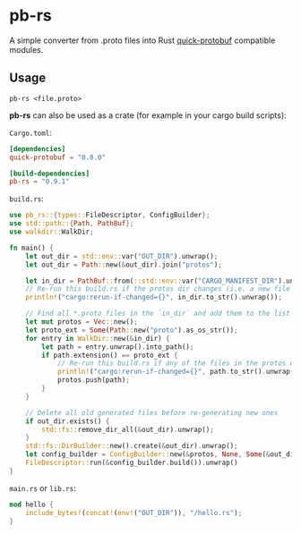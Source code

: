 # pb-rs

A simple converter from .proto files into Rust [quick-protobuf](https://crates.io/crates/quick-protobuf) compatible modules.

## Usage

```
pb-rs <file.proto>
```

**pb-rs** can also be used as a crate (for example in your cargo build scripts):

`Cargo.toml`:


```toml
[dependencies]
quick-protobuf = "0.8.0"

[build-dependencies]
pb-rs = "0.9.1"
```

`build.rs`:

```rust
use pb_rs::{types::FileDescriptor, ConfigBuilder};
use std::path::{Path, PathBuf};
use walkdir::WalkDir;

fn main() {
    let out_dir = std::env::var("OUT_DIR").unwrap();
    let out_dir = Path::new(&out_dir).join("protos");

    let in_dir = PathBuf::from(::std::env::var("CARGO_MANIFEST_DIR").unwrap()).join("protos");
    // Re-run this build.rs if the protos dir changes (i.e. a new file is added)
    println!("cargo:rerun-if-changed={}", in_dir.to_str().unwrap());

    // Find all *.proto files in the `in_dir` and add them to the list of files
    let mut protos = Vec::new();
    let proto_ext = Some(Path::new("proto").as_os_str());
    for entry in WalkDir::new(&in_dir) {
        let path = entry.unwrap().into_path();
        if path.extension() == proto_ext {
            // Re-run this build.rs if any of the files in the protos dir change
            println!("cargo:rerun-if-changed={}", path.to_str().unwrap());
            protos.push(path);
        }
    }

    // Delete all old generated files before re-generating new ones
    if out_dir.exists() {
        std::fs::remove_dir_all(&out_dir).unwrap();
    }
    std::fs::DirBuilder::new().create(&out_dir).unwrap();
    let config_builder = ConfigBuilder::new(&protos, None, Some(&out_dir), &[in_dir]).unwrap();
    FileDescriptor::run(&config_builder.build()).unwrap()
}
```

`main.rs` or `lib.rs`:

```rust
mod hello {
    include_bytes!(concat!(env!("OUT_DIR")), "/hello.rs");
}
```
